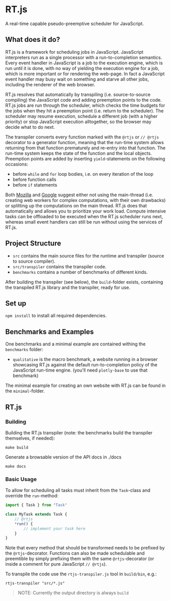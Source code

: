 # RT.js

A real-time capable pseudo-preemptive scheduler for JavaScript.

## What does it do?

RT.js is a framework for scheduling jobs in JavaScript. JavaScript interpreters run as a single processor with a run-to-completion semantics. Every event handler in JavaScript is a job to the execution engine, which is run until it is done, with no way of yielding the execution engine for a job, which is more important or for rendering the web-page. In fact a JavaScript event handler may busy wait on something and starve all other jobs, including the renderer of the web browser.

RT.js resolves that automatically by transpiling (i.e. source-to-source compiling) the JavaScript code and adding preemption points to the code. RT.js jobs are run through the scheduler, which checks the time budgets for the jobs when they hit a preemption point (i.e. return to the scheduler). The scheduler may resume execution, schedule a different job (with a higher priority) or stop JavaScript execution alltogether, so the browser may decide what to do next.

The transpiler converts every function marked with the `@rtjs` or `// @rtjs` decorator to a generator function, meaning that the run-time system allows returning from that function prematurely and re-entry into that function. The run-time system keeps the state of the function and the local objects. Preemption points are added by inserting `yield`-statements on the following occasions:

- before `while` and `for` loop bodies, i.e. on every iteration of the loop
- before function calls
- before `if` statements

Both [Mozilla][2] and [Google][1] suggest either not using the main-thread (i.e. creating web workers for complex computations, with their own drawbacks) or splitting up the computations on the main thread. RT.js does that automatically and allows you to prioritize your work load. Compute intensive tasks can be offloaded to be executed when the RT.js scheduler runs next, whereas small event handlers can still be run without using the services of RT.js.

## Project Structure

- `src` contains the main source files for the runtime and transpiler (source to source compiler).
- `src/transpiler` contains the transpiler code.
- `benchmarks` contains a number of benchmarks of different kinds.

After building the transpiler (see below), the `build`-folder exists, containing the transpiled RT.js library and the transpiler, ready for use.

## Set up

`npm install` to install all required dependencies.

## Benchmarks and Examples

One benchmarks and a minimal example are contained withing the `benchmarks` folder:

- `qualitative` is the macro benchmark, a website running in a browser showcasing RT.js against the default run-to-completion policy of the JavaScript run-time engine. (you'll need `plotly-base` to use that benchmark)

The minimal example for creating an own website with RT.js can be found in the `minimal`-folder.

## RT.js

### Building

Building the RT.js transpiler (note: the benchmarks build the transpiler themselves, if needed):

```
make build
```

Generate a browsable version of the API docs in ./docs

```
make docs
```

### Basic Usage

To allow for scheduling all tasks must inherit from the `Task`-class and override the `run`-method:

```javascript
import { Task } from "Task"

class MyTask extends Task {
    // @rtjs
    *run() {
        // implement your task here
    }
}
```

Note that every method that should be transformed needs to be prefixed by the `@rtjs`-decorator. Functions can also be made schedulable and preemtible by simply prefixing them with the same `@rtjs`-decorator (or inside a comment for pure JavaScript `// @rtjs`).

To transpile the code use the `rtjs-transpiler.js` tool in `build/bin`, e.g.:

```
rtjs-transpiler "src/*.js"
```

> NOTE: Currently the output directory is always `build`

[1]: https://developers.google.com/web/fundamentals/performance/rendering/ "Rendering Performance: Google"
[2]: https://developer.mozilla.org/en-US/docs/Mozilla/Firefox/Performance_best_practices_for_Firefox_fe_engineers "Performance best practices for Firefox front-end engineers"
